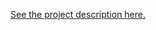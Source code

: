 
[See the project description here.](https://www.theodinproject.com/courses/ruby-on-rails/lessons/using-an-api)
